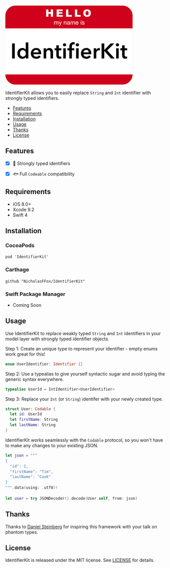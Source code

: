 
![IdentifierKit](https://raw.githubusercontent.com/NicholasFFox/IdentifierKit/master/identifierkit.png)

IdentifierKit allows you to easily replace `String` and `Int` identifier with strongly typed identifiers.

- [Features](#features)
- [Requirements](#requirements)
- [Installation](#installation)
- [Usage](#usage)
- [Thanks](#thanks)
- [License](#license)


## Features

- [x] 💪 Strongly typed identifiers
- [x] 🐟 Full `Codeable` compatibility


## Requirements

<!-- * iOS 8.0+ / macOS 10.10+ / tvOS 9.0+ / watchOS 2.0+ -->
* iOS 8.0+
* Xcode 9.2
* Swift 4

## Installation

### CocoaPods

`pod 'IdentifierKit'`

### Carthage

`github "NicholasFFox/IdentifierKit"`

### Swift Package Manager

* Coming Soon

## Usage

Use IdentifierKit to replace weakly typed `String` and `Int` identifiers in your model layer with strongly typed identifier objects.

Step 1: Create an unique type to represent your identifier - empty enums work great for this!

```Swift
enum UserIdentifier: Identifier {}
```

Step 2: Use a typealias to give yourself syntactic sugar and avoid typing the generic syntax everywhere.
```Swift
typealias UserId = IntIdentifier<UserIdentifier>
```

Step 3: Replace your `Int` (or `String`) identifer with your newly created type.
```Swift
struct User: Codable {
  let id: UserId
  let firstName: String
  let lastName: String
}
``` 


IdentifierKit works seamlessly with the `Codable` protocol, so you won't have to make any changes to your existing JSON.

```Swift
let json = """
{
  "id": 2,
  "firstName": "Tim",
  "lastName": "Cook"
}
""".data(using: .utf8)!

let user = try JSONDecoder().decode(User.self, from: json)
``` 



## Thanks

Thanks to [Daniel Steinberg](https://www.twitter.com/dimsumthinking) for inspiring this framework with your talk on phantom types.

## License

IdentifierKit is released under the MIT license. See [LICENSE](https://github.com/NicholasFFox/IdentifierKit/blob/master/LICENSE) for details.